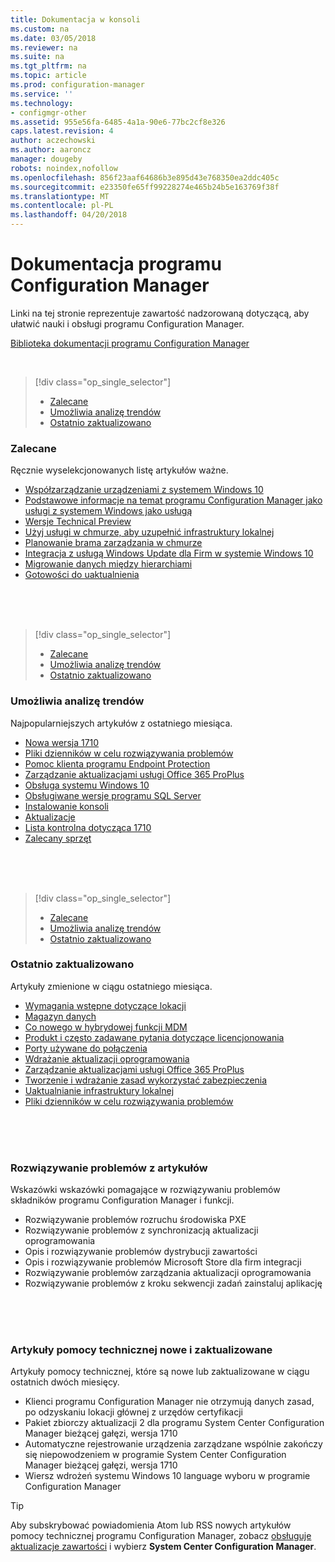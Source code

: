 ```yaml
---
title: Dokumentacja w konsoli
ms.custom: na
ms.date: 03/05/2018
ms.reviewer: na
ms.suite: na
ms.tgt_pltfrm: na
ms.topic: article
ms.prod: configuration-manager
ms.service: ''
ms.technology:
- configmgr-other
ms.assetid: 955e56fa-6485-4a1a-90e6-77bc2cf8e326
caps.latest.revision: 4
author: aczechowski
ms.author: aaroncz
manager: dougeby
robots: noindex,nofollow
ms.openlocfilehash: 856f23aaf64686b3e895d43e768350ea2ddc405c
ms.sourcegitcommit: e23350fe65ff99228274e465b24b5e163769f38f
ms.translationtype: MT
ms.contentlocale: pl-PL
ms.lasthandoff: 04/20/2018
---
```

<!-- 
TFS 1357546
This page displays in-console, under the Support workspace, Documentation node. 
-->


# <a name="configuration-manager-documentation"></a>Dokumentacja programu Configuration Manager
Linki na tej stronie reprezentuje zawartość nadzorowaną dotyczącą, aby ułatwić nauki i obsługi programu Configuration Manager. 

[Biblioteka dokumentacji programu Configuration Manager](https://docs.microsoft.com/sccm)


</br>

<a name="bkmk_recommend"></a>  

> [!div class="op_single_selector"]
> - [Zalecane](#bkmk_recommend)
> - [Umożliwia analizę trendów](#bkmk_trend)
> - [Ostatnio zaktualizowano](#bkmk_update)

### <a name="recommended"></a>Zalecane 
Ręcznie wyselekcjonowanych listę artykułów ważne.

- [Współzarządzanie urządzeniami z systemem Windows 10](/sccm/core/clients/manage/co-management-overview)
- [Podstawowe informacje na temat programu Configuration Manager jako usługi z systemem Windows jako usługą](/sccm/core/understand/configuration-manager-and-windows-as-service)
- [Wersje Technical Preview](/sccm/core/get-started/technical-preview)
- [Użyj usługi w chmurze, aby uzupełnić infrastruktury lokalnej](/sccm/core/understand/use-cloud-services)
- [Planowanie brama zarządzania w chmurze](/sccm/core/clients/manage/plan-cloud-management-gateway)
- [Integracja z usługą Windows Update dla Firm w systemie Windows 10](/sccm/sum/deploy-use/integrate-windows-update-for-business-windows-10)
- [Migrowanie danych między hierarchiami](/sccm/core/migration/migrate-data-between-hierarchies)
- [Gotowości do uaktualnienia](/sccm/core/clients/manage/upgrade/upgrade-analytics)


</br>

</br>

</br>

<a name="bkmk_trend"></a>  

> [!div class="op_single_selector"]
> - [Zalecane](#bkmk_recommend)
> - [Umożliwia analizę trendów](#bkmk_trend)
> - [Ostatnio zaktualizowano](#bkmk_update)

### <a name="trending"></a>Umożliwia analizę trendów
Najpopularniejszych artykułów z ostatniego miesiąca.

- [Nowa wersja 1710](/sccm/core/plan-design/changes/whats-new-in-version-1710)
- [Pliki dzienników w celu rozwiązywania problemów](/sccm/core/plan-design/hierarchy/log-files)
- [Pomoc klienta programu Endpoint Protection](/sccm/protect/deploy-use/endpoint-protection-client-help)
- [Zarządzanie aktualizacjami usługi Office 365 ProPlus](/sccm/sum/deploy-use/manage-office-365-proplus-updates)
- [Obsługa systemu Windows 10](/sccm/core/plan-design/configs/support-for-windows-10)
- [Obsługiwane wersje programu SQL Server](/sccm/core/plan-design/configs/support-for-sql-server-versions)
- [Instalowanie konsoli](/sccm/core/servers/deploy/install/install-consoles)
- [Aktualizacje](/sccm/core/servers/manage/updates)
- [Lista kontrolna dotycząca 1710](/sccm/core/servers/manage/checklist-for-installing-update-1710)
- [Zalecany sprzęt](/sccm/core/plan-design/configs/recommended-hardware)


</br>

</br>

</br>

<a name="bkmk_update"></a>  

> [!div class="op_single_selector"]
> - [Zalecane](#bkmk_recommend)
> - [Umożliwia analizę trendów](#bkmk_trend)
> - [Ostatnio zaktualizowano](#bkmk_update)

### <a name="recently-updated"></a>Ostatnio zaktualizowano
Artykuły zmienione w ciągu ostatniego miesiąca.

- [Wymagania wstępne dotyczące lokacji](/sccm/core/plan-design/configs/site-and-site-system-prerequisites)
- [Magazyn danych](/sccm/core/servers/manage/data-warehouse)
- [Co nowego w hybrydowej funkcji MDM](/sccm/mdm/understand/whats-new-in-hybrid-mobile-device-management)
- [Produkt i często zadawane pytania dotyczące licencjonowania](/sccm/core/understand/product-and-licensing-faq)
- [Porty używane do połączenia](/sccm/core/plan-design/hierarchy/ports)
- [Wdrażanie aktualizacji oprogramowania](/sccm/sum/deploy-use/deploy-software-updates)
- [Zarządzanie aktualizacjami usługi Office 365 ProPlus](/sccm/sum/deploy-use/manage-office-365-proplus-updates)
- [Tworzenie i wdrażanie zasad wykorzystać zabezpieczenia](/sccm/protect/deploy-use/create-deploy-exploit-guard-policy)
- [Uaktualnianie infrastruktury lokalnej](/sccm/core/servers/manage/upgrade-on-premises-infrastructure)
- [Pliki dzienników w celu rozwiązywania problemów](/sccm/core/plan-design/hierarchy/log-files)



</br>

</br>

</br>

### <a name="troubleshooting-articles"></a>Rozwiązywanie problemów z artykułów
Wskazówki wskazówki pomagające w rozwiązywaniu problemów składników programu Configuration Manager i funkcji.

- Rozwiązywanie problemów rozruchu środowiska PXE  
- Rozwiązywanie problemów z synchronizacją aktualizacji oprogramowania  
- Opis i rozwiązywanie problemów dystrybucji zawartości  
- Opis i rozwiązywanie problemów Microsoft Store dla firm integracji  
- Rozwiązywanie problemów zarządzania aktualizacji oprogramowania  
- Rozwiązywanie problemów z kroku sekwencji zadań zainstaluj aplikację  


</br>

</br>

</br>

### <a name="new-and-updated-support-articles"></a>Artykuły pomocy technicznej nowe i zaktualizowane
Artykuły pomocy technicznej, które są nowe lub zaktualizowane w ciągu ostatnich dwóch miesięcy.

- Klienci programu Configuration Manager nie otrzymują danych zasad, po odzyskaniu lokacji głównej z urzędów certyfikacji  
- Pakiet zbiorczy aktualizacji 2 dla programu System Center Configuration Manager bieżącej gałęzi, wersja 1710  
- Automatyczne rejestrowanie urządzenia zarządzane wspólnie zakończy się niepowodzeniem w programie System Center Configuration Manager bieżącej gałęzi, wersja 1710  
- Wiersz wdrożeń systemu Windows 10 language wyboru w programie Configuration Manager  

> [!Tip]  
> Aby subskrybować powiadomienia Atom lub RSS nowych artykułów pomocy technicznej programu Configuration Manager, zobacz [obsługuje aktualizacje zawartości](https://support.microsoft.com/help/4089498/) i wybierz **System Center Configuration Manager**.  
